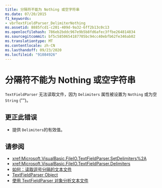 ```yaml
---
title: 分隔符不能为 Nothing 或空字符串
ms.date: 07/20/2015
f1_keywords:
- vbrTextFieldParser_DelimiterNothing
ms.assetid: 8885fcd1-c201-409d-9a32-6ff2b13c0c13
ms.openlocfilehash: 786eb2bddc967e9b5b8fd6afec3ffbe264814834
ms.sourcegitcommit: bf5c5850654187705bc94cc40ebfb62fe346ab02
ms.translationtype: MT
ms.contentlocale: zh-CN
ms.lasthandoff: 09/23/2020
ms.locfileid: "91084926"
---
```

# <a name="a-delimiter-cannot-be-nothing-or-an-empty-string"></a>分隔符不能为 Nothing 或空字符串

`TextFieldParser` 无法读取文件，因为 `Delimiters` 属性被设置为 `Nothing` 或为空 `String` ("")。  
  
## <a name="to-correct-this-error"></a>更正此错误  
  
- 提供 `Delimiters`的有效值。  
  
## <a name="see-also"></a>请参阅

- <xref:Microsoft.VisualBasic.FileIO.TextFieldParser.SetDelimiters%2A>
- <xref:Microsoft.VisualBasic.FileIO.TextFieldParser.Delimiters>
- [如何：读取逗号分隔的文本文件](../developing-apps/programming/drives-directories-files/how-to-read-from-comma-delimited-text-files.md)
- [TextFieldParser Object](../language-reference/objects/textfieldparser-object.md)
- [使用 TextFieldParser 对象分析文本文件](../developing-apps/programming/drives-directories-files/parsing-text-files-with-the-textfieldparser-object.md)
